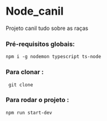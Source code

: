 # Node_canil

Projeto canil tudo sobre as raças

### Pré-requisitos globais:
`npm i -g nodemon typescript ts-node`

### Para clonar :
` git clone`

### Para rodar o projeto :

`npm run start-dev`